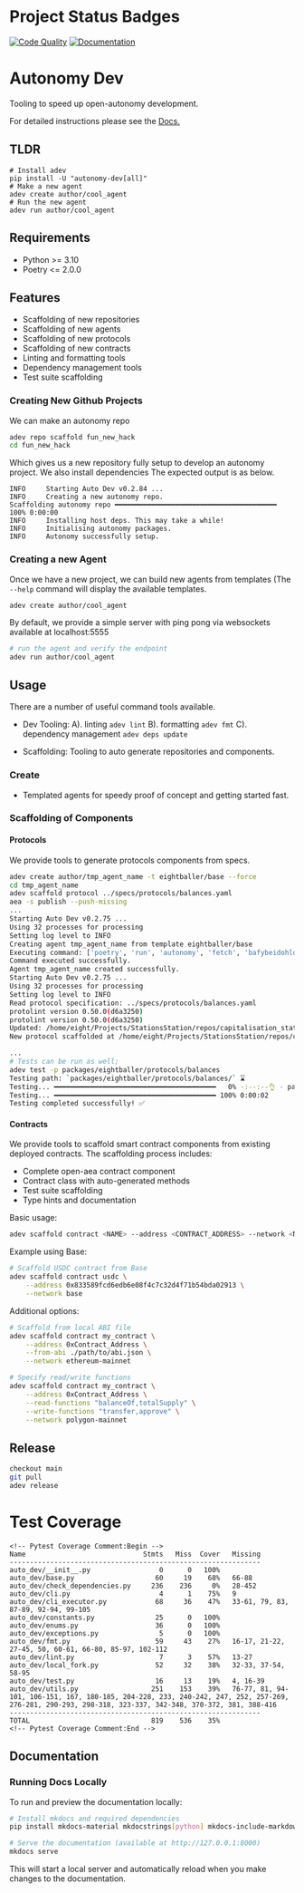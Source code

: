 # Project Status Badges

[![Code Quality](https://github.com/8ball030/auto_dev/actions/workflows/common_check.yaml/badge.svg)](https://github.com/8ball030/auto_dev/actions/workflows/common_check.yaml)
[![Documentation](https://github.com/8ball030/auto_dev/actions/workflows/github_action.yml/badge.svg)](https://github.com/8ball030/auto_dev/actions/workflows/github_action.yml)


# Autonomy Dev

Tooling to speed up open-autonomy development.

For detailed instructions please see the [Docs.](https://8ball030.github.io/auto_dev/)

## TLDR
    # Install adev
    pip install -U "autonomy-dev[all]"
    # Make a new agent
    adev create author/cool_agent
    # Run the new agent
    adev run author/cool_agent

## Requirements

- Python >= 3.10
- Poetry <= 2.0.0

## Features

- Scaffolding of new repositories
- Scaffolding of new agents
- Scaffolding of new protocols
- Scaffolding of new contracts
- Linting and formatting tools
- Dependency management tools
- Test suite scaffolding

### Creating New Github Projects
We can make an autonomy repo
```bash
adev repo scaffold fun_new_hack
cd fun_new_hack
```

Which gives us a new repository fully setup to develop an autonomy project.
We also install dependencies
The expected output is as below.

```output
INFO     Starting Auto Dev v0.2.84 ...                                                                                                                                           
INFO     Creating a new autonomy repo.                                                                                                                                           
Scaffolding autonomy repo ━━━━━━━━━━━━━━━━━━━━━━━━━━━━━━━━━━━━━━━━ 100% 0:00:00
INFO     Installing host deps. This may take a while!                                                                                                                            
INFO     Initialising autonomy packages.                                                                                                                                         
INFO     Autonomy successfully setup. 
```

### Creating a new Agent

Once we have a new project, we can build new agents from templates (The `--help` command will display the available templates.

```
adev create author/cool_agent
```

By default, we provide a simple server with ping pong via websockets available at localhost:5555

```bash
# run the agent and verify the endpoint
adev run author/cool_agent
```


## Usage

There are a number of useful command tools available.

- Dev Tooling:
    A). linting `adev lint`
    B). formatting `adev fmt`
    C). dependency management `adev deps update`

- Scaffolding: Tooling to auto generate repositories and components.


### Create

- Templated agents for speedy proof of concept and getting started fast.


### Scaffolding of Components

#### Protocols

We provide tools to generate protocols components from specs.

```bash
adev create author/tmp_agent_name -t eightballer/base --force
cd tmp_agent_name
adev scaffold protocol ../specs/protocols/balances.yaml 
aea -s publish --push-missing
...
Starting Auto Dev v0.2.75 ...
Using 32 processes for processing
Setting log level to INFO
Creating agent tmp_agent_name from template eightballer/base
Executing command: ['poetry', 'run', 'autonomy', 'fetch', 'bafybeidohldv57m3jkc33zpgbxukaushmcibmt4ncnsnomd3pvpocxs3ui', '--alias', 'tmp_agent_name']
Command executed successfully.
Agent tmp_agent_name created successfully.
Starting Auto Dev v0.2.75 ...
Using 32 processes for processing
Setting log level to INFO
Read protocol specification: ../specs/protocols/balances.yaml
protolint version 0.50.0(d6a3250)
protolint version 0.50.0(d6a3250)
Updated: /home/eight/Projects/StationsStation/repos/capitalisation_station/tmp_agent_name/protocols/balances/custom_types.py
New protocol scaffolded at /home/eight/Projects/StationsStation/repos/capitalisation_station/tmp_agent_name/protocols/balances

...
# Tests can be run as well;
adev test -p packages/eightballer/protocols/balances
Testing path: `packages/eightballer/protocols/balances/` ⌛
Testing... ━━━━━━━━━━━━━━━━━━━━━━━━━━━━━━━━━━━━━━━━   0% -:--:--👌 - packages/eightballer/protocols/balances/
Testing... ━━━━━━━━━━━━━━━━━━━━━━━━━━━━━━━━━━━━━━━━ 100% 0:00:02
Testing completed successfully! ✅
```

#### Contracts

We provide tools to scaffold smart contract components from existing deployed contracts. The scaffolding process includes:

- Complete open-aea contract component
- Contract class with auto-generated methods
- Test suite scaffolding
- Type hints and documentation

Basic usage:
```bash
adev scaffold contract <NAME> --address <CONTRACT_ADDRESS> --network <NETWORK_NAME>
```

Example using Base:
```bash
# Scaffold USDC contract from Base
adev scaffold contract usdc \
    --address 0x833589fcd6edb6e08f4c7c32d4f71b54bda02913 \
    --network base
```

Additional options:
```bash
# Scaffold from local ABI file
adev scaffold contract my_contract \
    --address 0xContract_Address \
    --from-abi ./path/to/abi.json \
    --network ethereum-mainnet

# Specify read/write functions
adev scaffold contract my_contract \
    --address 0xContract_Address \
    --read-functions "balanceOf,totalSupply" \
    --write-functions "transfer,approve" \
    --network polygon-mainnet
```

## Release

```bash
checkout main
git pull
adev release
```



# Test Coverage
```plaintext
<!-- Pytest Coverage Comment:Begin -->
Name                             Stmts   Miss  Cover   Missing
--------------------------------------------------------------
auto_dev/__init__.py                 0      0   100%
auto_dev/base.py                    60     19    68%   66-88
auto_dev/check_dependencies.py     236    236     0%   28-452
auto_dev/cli.py                      4      1    75%   9
auto_dev/cli_executor.py            68     36    47%   33-61, 79, 83, 87-89, 92-94, 99-105
auto_dev/constants.py               25      0   100%
auto_dev/enums.py                   36      0   100%
auto_dev/exceptions.py               5      0   100%
auto_dev/fmt.py                     59     43    27%   16-17, 21-22, 27-45, 50, 60-61, 66-80, 85-97, 102-112
auto_dev/lint.py                     7      3    57%   13-27
auto_dev/local_fork.py              52     32    38%   32-33, 37-54, 58-95
auto_dev/test.py                    16     13    19%   4, 16-39
auto_dev/utils.py                  251    153    39%   76-77, 81, 94-101, 106-151, 167, 180-185, 204-228, 233, 240-242, 247, 252, 257-269, 276-281, 290-293, 298-318, 323-337, 342-348, 370-372, 381, 388-416
--------------------------------------------------------------
TOTAL                              819    536    35%
<!-- Pytest Coverage Comment:End -->
```

## Documentation

### Running Docs Locally

To run and preview the documentation locally:

```bash
# Install mkdocs and required dependencies
pip install mkdocs-material mkdocstrings[python] mkdocs-include-markdown-plugin mkdocs-mermaid2-plugin

# Serve the documentation (available at http://127.0.0.1:8000)
mkdocs serve
```

This will start a local server and automatically reload when you make changes to the documentation.
